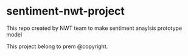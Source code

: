 # sentiment-nwt-project
This repo created by NWT team to make sentiment anaylsis prototype model

This project belong to prem @copyright.